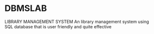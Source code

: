 # DBMSLAB
LIBRARY MANAGEMENT SYSTEM
An library management system using SQL database that is user friendly and quite effective
